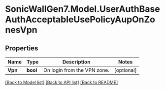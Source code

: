 # SonicWallGen7.Model.UserAuthBaseAuthAcceptableUsePolicyAupOnZonesVpn

## Properties

Name | Type | Description | Notes
------------ | ------------- | ------------- | -------------
**Vpn** | **bool** | On login from the VPN zone. | [optional] 

[[Back to Model list]](../README.md#documentation-for-models) [[Back to API list]](../README.md#documentation-for-api-endpoints) [[Back to README]](../README.md)

